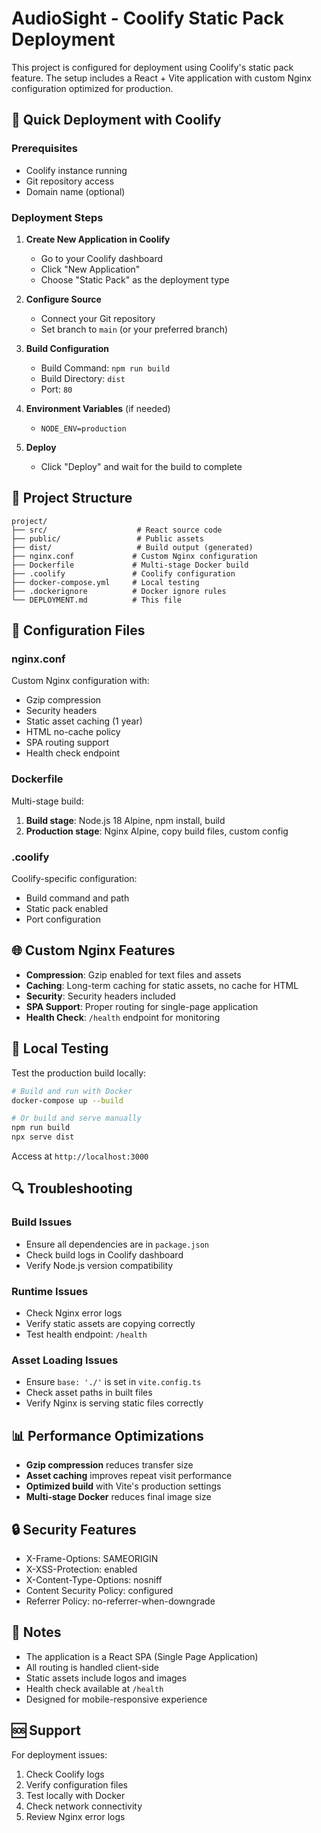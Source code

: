 # AudioSight - Coolify Static Pack Deployment

This project is configured for deployment using Coolify's static pack feature. The setup includes a React + Vite application with custom Nginx configuration optimized for production.

## 🚀 Quick Deployment with Coolify

### Prerequisites
- Coolify instance running
- Git repository access
- Domain name (optional)

### Deployment Steps

1. **Create New Application in Coolify**
   - Go to your Coolify dashboard
   - Click "New Application"
   - Choose "Static Pack" as the deployment type

2. **Configure Source**
   - Connect your Git repository
   - Set branch to `main` (or your preferred branch)

3. **Build Configuration**
   - Build Command: `npm run build`
   - Build Directory: `dist`
   - Port: `80`

4. **Environment Variables** (if needed)
   - `NODE_ENV=production`

5. **Deploy**
   - Click "Deploy" and wait for the build to complete

## 📁 Project Structure

```
project/
├── src/                    # React source code
├── public/                 # Public assets
├── dist/                   # Build output (generated)
├── nginx.conf             # Custom Nginx configuration
├── Dockerfile             # Multi-stage Docker build
├── .coolify               # Coolify configuration
├── docker-compose.yml     # Local testing
├── .dockerignore          # Docker ignore rules
└── DEPLOYMENT.md          # This file
```

## 🔧 Configuration Files

### nginx.conf
Custom Nginx configuration with:
- Gzip compression
- Security headers
- Static asset caching (1 year)
- HTML no-cache policy
- SPA routing support
- Health check endpoint

### Dockerfile
Multi-stage build:
1. **Build stage**: Node.js 18 Alpine, npm install, build
2. **Production stage**: Nginx Alpine, copy build files, custom config

### .coolify
Coolify-specific configuration:
- Build command and path
- Static pack enabled
- Port configuration

## 🌐 Custom Nginx Features

- **Compression**: Gzip enabled for text files and assets
- **Caching**: Long-term caching for static assets, no cache for HTML
- **Security**: Security headers included
- **SPA Support**: Proper routing for single-page application
- **Health Check**: `/health` endpoint for monitoring

## 🧪 Local Testing

Test the production build locally:

```bash
# Build and run with Docker
docker-compose up --build

# Or build and serve manually
npm run build
npx serve dist
```

Access at `http://localhost:3000`

## 🔍 Troubleshooting

### Build Issues
- Ensure all dependencies are in `package.json`
- Check build logs in Coolify dashboard
- Verify Node.js version compatibility

### Runtime Issues
- Check Nginx error logs
- Verify static assets are copying correctly
- Test health endpoint: `/health`

### Asset Loading Issues
- Ensure `base: './'` is set in `vite.config.ts`
- Check asset paths in built files
- Verify Nginx is serving static files correctly

## 📊 Performance Optimizations

- **Gzip compression** reduces transfer size
- **Asset caching** improves repeat visit performance
- **Optimized build** with Vite's production settings
- **Multi-stage Docker** reduces final image size

## 🔒 Security Features

- X-Frame-Options: SAMEORIGIN
- X-XSS-Protection: enabled
- X-Content-Type-Options: nosniff
- Content Security Policy: configured
- Referrer Policy: no-referrer-when-downgrade

## 📝 Notes

- The application is a React SPA (Single Page Application)
- All routing is handled client-side
- Static assets include logos and images
- Health check available at `/health`
- Designed for mobile-responsive experience

## 🆘 Support

For deployment issues:
1. Check Coolify logs
2. Verify configuration files
3. Test locally with Docker
4. Check network connectivity
5. Review Nginx error logs
